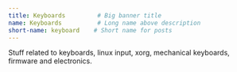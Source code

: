 ```yaml
---
title: Keyboards         # Big banner title
name: Keyboards          # Long name above description
short-name: keyboard    # Short name for posts
---
```


Stuff related to keyboards, linux input, xorg, mechanical keyboards, firmware and electronics.